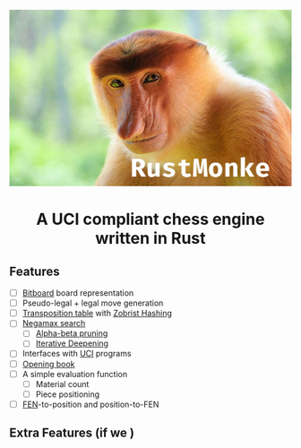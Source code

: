 <div id="crazyara-logo" align="center">
    <br/>
    <img src="./etc/media/rustmonke.jpg" alt="Rust Monke Logo" width="512"/>
    <h1>A UCI compliant chess engine written in Rust</h1>
</div>

## Features

- [ ] [Bitboard](https://www.chessprogramming.org/Bitboards) board representation
- [ ] Pseudo-legal + legal move generation
- [ ] [Transposition table](https://www.chessprogramming.org/Transposition_Table) with [Zobrist Hashing](https://www.chessprogramming.org/Zobrist_Hashing)
- [ ] [Negamax search](https://www.chessprogramming.org/Negamax)
  - [ ] [Alpha-beta pruning](https://www.chessprogramming.org/Alpha-Beta)
  - [ ] [Iterative Deepening](https://www.chessprogramming.org/Iterative_Deepening)
- [ ] Interfaces with [UCI](http://wbec-ridderkerk.nl/html/UCIProtocol.html) programs
- [ ] [Opening book](https://www.chessprogramming.org/Opening_Book)
- [ ] A simple evaluation function
  - [ ] Material count
  - [ ] Piece positioning
- [ ] [FEN](https://en.wikipedia.org/wiki/Forsyth–Edwards_Notation)-to-position and position-to-FEN

## Extra Features (if we )